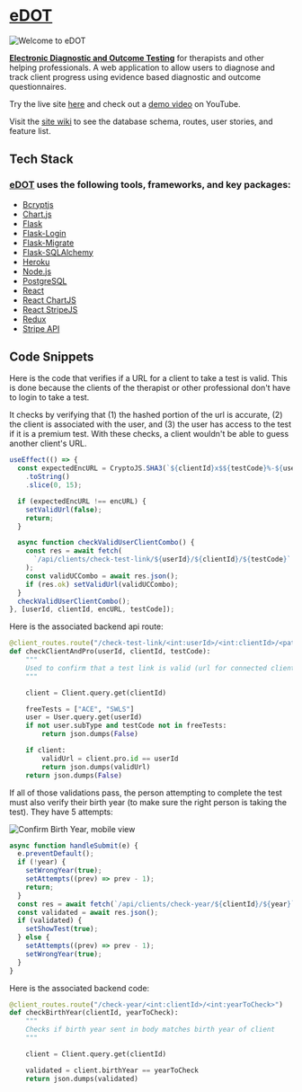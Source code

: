 # [eDOT](https://edot.herokuapp.com/)

![Welcome to eDOT](https://dot-aws.s3-us-west-1.amazonaws.com/edot-preview-small.png)

**[Electronic Diagnostic and Outcome Testing](https://edot.herokuapp.com/)** for therapists and other helping professionals. A web application to allow users to diagnose and track client progress using evidence based diagnostic and outcome questionnaires.

Try the live site [here](https://edot.herokuapp.com/) and check out a [demo video](https://youtu.be/56xb_IM6Nfs) on YouTube.

Visit the [site wiki](https://github.com/zduvall/eDOT/wiki) to see the database schema, routes, user stories, and feature list.

## Tech Stack

### [eDOT](https://eDOT.herokuapp.com/) uses the following tools, frameworks, and key packages:

- [Bcryptjs](https://www.npmjs.com/package/bcrypt)
- [Chart.js](https://www.chartjs.org/)
- [Flask](https://flask.palletsprojects.com/en/1.1.x/)
- [Flask-Login](https://flask-login.readthedocs.io/en/latest/)
- [Flask-Migrate](https://flask-migrate.readthedocs.io/en/latest/#)
- [Flask-SQLAlchemy](https://flask-sqlalchemy.palletsprojects.com/en/2.x/)
- [Heroku](https://dashboard.heroku.com/)
- [Node.js](https://nodejs.org/en/)
- [PostgreSQL](https://www.postgresql.org/)
- [React](https://reactjs.org/)
- [React ChartJS](https://reactchartjs.github.io/react-chartjs-2/#/)
- [React StripeJS](https://stripe.com/docs/stripe-js/react)
- [Redux](https://react-redux.js.org/)
- [Stripe API](https://stripe.com/docs/api)

## Code Snippets

Here is the code that verifies if a URL for a client to take a test is valid. This is done because the clients of the therapist or other professional don't have to login to take a test.

It checks by verifying that (1) the hashed portion of the url is accurate, (2) the client is associated with the user, and (3) the user has access to the test if it is a premium test. With these checks, a client wouldn't be able to guess another client's URL.

```js
useEffect(() => {
  const expectedEncURL = CryptoJS.SHA3(`${clientId}x$${testCode}%-${userId}5z`)
    .toString()
    .slice(0, 15);

  if (expectedEncURL !== encURL) {
    setValidUrl(false);
    return;
  }

  async function checkValidUserClientCombo() {
    const res = await fetch(
      `/api/clients/check-test-link/${userId}/${clientId}/${testCode}`
    );
    const validUCCombo = await res.json();
    if (res.ok) setValidUrl(validUCCombo);
  }
  checkValidUserClientCombo();
}, [userId, clientId, encURL, testCode]);
```

Here is the associated backend api route:

```py
@client_routes.route("/check-test-link/<int:userId>/<int:clientId>/<path:testCode>")
def checkClientAndPro(userId, clientId, testCode):
    """
    Used to confirm that a test link is valid (url for connected client and professional)
    """

    client = Client.query.get(clientId)

    freeTests = ["ACE", "SWLS"]
    user = User.query.get(userId)
    if not user.subType and testCode not in freeTests:
        return json.dumps(False)

    if client:
        validUrl = client.pro.id == userId
        return json.dumps(validUrl)
    return json.dumps(False)
```

If all of those validations pass, the person attempting to complete the test must also verify their birth year (to make sure the right person is taking the test). They have 5 attempts:

![Confirm Birth Year, mobile view](https://dot-aws.s3-us-west-1.amazonaws.com/confirm-birth-year-mobile.png)

```js
async function handleSubmit(e) {
  e.preventDefault();
  if (!year) {
    setWrongYear(true);
    setAttempts((prev) => prev - 1);
    return;
  }
  const res = await fetch(`/api/clients/check-year/${clientId}/${year}`);
  const validated = await res.json();
  if (validated) {
    setShowTest(true);
  } else {
    setAttempts((prev) => prev - 1);
    setWrongYear(true);
  }
}
```

Here is the associated backend code:

```py
@client_routes.route("/check-year/<int:clientId>/<int:yearToCheck>")
def checkBirthYear(clientId, yearToCheck):
    """
    Checks if birth year sent in body matches birth year of client
    """

    client = Client.query.get(clientId)

    validated = client.birthYear == yearToCheck
    return json.dumps(validated)
```
